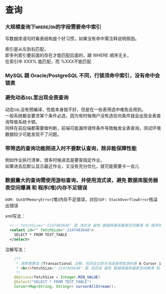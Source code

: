 # 查询

### 大规模查询下`WHERE`/`ON`的字段需要命中索引

写数据库语句时看表结构是个好习惯，如果没有命中需注释说明原因。

索引是从左到右匹配，\
即多列索引要前面的存在才能匹配后面的，跟 WHERE 顺序无关，\
在索引中 XXX% 能匹配，而 %XXX不能匹配


### MySQL 跟 Oracle/PostgreSQL 不同，行锁须命中索引，没有命中会锁表


### 避免动态`SQL`里出现全表查询

动态`SQL`没有预编译，性能本身就不好，但是在一些表筛选中难免会用到。\
一般系统都会要求某个条件必选，因为有时候用户没有选任何条件就会出现全表查询导致系统卡顿。\
同样在前后端都需要做判断，前端可能漏传错传条件导致触发全表查询，测试环境数据较少可能发现不了问题。


### 带筛选的查询功能刚进入时不要默认查询，除非能保障性能

例如作业执行清单，很多时候进去是要查指定作业，\
如果进去后默认显示最近作业，又没有充分优化，就可能需要卡一会儿


### 数据量大的查询需使用游标查询，并使用流式读，避免 数据库服务器表空间爆满 和 程序(堆)内存不足错误

`OOM: OutOfMemoryError`(堆)内存不足错误，对应`SOF: StackOverflowError`栈溢出错误

xml写法：
```xml
  <!-- fetchSize="-2147483648" 是 流式读 避免 数据库服务器表空间爆满 和 程序堆内存不足错误 -->
  <select id="" fetchSize="-2147483648">
    SELECT * FROM TEST_TABLE
  </select>
```

注解写法：
```java
    /**
     * 调用需要加 @Transactional 注解，否则会立即关闭连接导致游标报 A Cursor is already closed.
     * <br/>fetchSize="-2147483648" 是 流式读 避免 数据库服务器表空间爆满 和 程序堆内存不足错误
     */
    @Options(fetchSize = Integer.MIN_VALUE)
    @Select("SELECT * FROM TEST_TABLE")
    Cursor<Map<String, String>> cursorAllStream();
```
